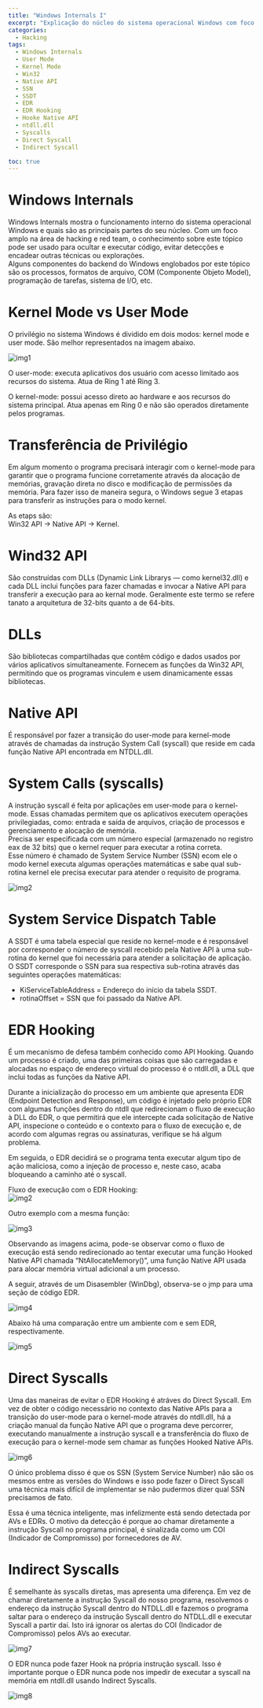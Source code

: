 ```yaml
---
title: "Windows Internals I"
excerpt: "Explicação do núcleo do sistema operacional Windows com foco em hacking."
categories:
  - Hacking
tags:
  - Windows Internals
  - User Mode
  - Kernel Mode
  - Win32
  - Native API
  - SSN
  - SSDT
  - EDR
  - EDR Hooking
  - Hooke Native API
  - ntdll.dll
  - Syscalls
  - Direct Syscall
  - Indirect Syscall

toc: true
---
```


# Windows Internals
Windows Internals mostra o funcionamento interno do sistema operacional Windows e quais são as principais partes do seu núcleo. Com um foco amplo na área de hacking e red team, o conhecimento sobre este tópico pode ser usado para ocultar e executar código, evitar detecções e encadear outras técnicas ou explorações.  
Alguns componentes do backend do Windows englobados por este tópico são os processos, formatos de arquivo, COM (Componente Objeto Model), programação de tarefas, sistema de I/O, etc.

# Kernel Mode vs User Mode
O privilégio no sistema Windows é dividido em dois modos: kernel mode e user mode. São melhor representados na imagem abaixo.  

![img1](https://upload.wikimedia.org/wikipedia/commons/2/2f/Priv_rings.svg)

O user-mode: executa aplicativos dos usuário com acesso limitado aos recursos do sistema. Atua de Ring 1 até Ring 3.   

O kernel-mode: possui acesso direto ao hardware e aos recursos do sistema principal. Atua apenas em Ring 0 e não são operados diretamente pelos programas.  

# Transferência de Privilégio
Em algum momento o programa precisará interagir com o kernel-mode para garantir que o programa funcione corretamente através da alocação de memórias, gravação direta no disco e modificação de permissões da memória. Para fazer isso de maneira segura, o Windows segue 3 etapas para transferir as instruções para o modo kernel.  

As etaps são:  
Win32 API → Native API → Kernel.  

# Wind32 API
São construídas com DLLs (Dynamic Link Librarys — como kernel32.dll) e cada DLL inclui funções para fazer chamadas e invocar a Native API para transferir a execução para ao kernal mode. Geralmente este termo se refere tanato a arquitetura de 32-bits quanto a de 64-bits.  

# DLLs
São bibliotecas compartilhadas que contêm código e dados usados por vários aplicativos simultaneamente. Fornecem as funções da Win32 API, permitindo que os programas vinculem e usem dinamicamente essas bibliotecas.

# Native API
É responsável por fazer a transição do user-mode para kernel-mode através de chamadas da instrução System Call (syscall) que reside em cada função Native API encontrada em NTDLL.dll. 

# System Calls (syscalls)
A instrução syscall é feita por aplicações em user-mode para o kernel-mode. Essas chamadas permitem que os aplicativos executem operações privilegiadas, como: entrada e saída de arquivos, criação de processos e gerenciamento e alocação de memória.  
Precisa ser especificada com um número especial (armazenado no registro eax de 32 bits) que o kernel requer para executar a rotina correta.  
Esse número é chamado de System Service Number (SSN) ecom ele o modo kernel executa algumas operações matemáticas e sabe qual sub-rotina kernel ele precisa executar para atender o requisito de programa.

![img2](https://static.wixstatic.com/media/6a4a49_2e78f3784df446c8bf4619edce8585cb~mv2.png/v1/fill/w_660,h_482,al_c,lg_1,q_85,enc_auto/6a4a49_2e78f3784df446c8bf4619edce8585cb~mv2.png)

# System Service Dispatch Table
A SSDT é uma tabela especial que reside no kernel-mode e é responsável por corresponder o número de syscall recebido pela Native API à uma sub-rotina do kernel que foi necessária para atender a solicitação de aplicação. O SSDT corresponde o SSN para sua respectiva sub-rotina através das seguintes operações matemáticas:  
- KiServiceTableAddress = Endereço do início da tabela SSDT.
- rotinaOffset = SSN que foi passado da Native API.

# EDR Hooking
É um mecanismo de defesa também conhecido como API Hooking. Quando um processo é criado, uma das primeiras coisas que são carregadas e alocadas no espaço de endereço virtual do processo é o ntdll.dll, a DLL que inclui todas as funções da Native API.  

Durante a inicialização do processo em um ambiente que apresenta EDR (Endpoint Detection and Response), um código é injetado pelo próprio EDR com algumas funções dentro do ntdll que redirecionam o fluxo de execução à DLL do EDR, o que permitirá que ele intercepte cada solicitação de Native API, inspecione o conteúdo e o contexto para o fluxo de execução e, de acordo com algumas regras ou assinaturas, verifique se há algum problema.  

Em seguida, o EDR decidirá se o programa tenta executar algum tipo de ação maliciosa, como a injeção de processo e, neste caso, acaba bloqueando a caminho até o syscall.  

Fluxo de execução com o EDR Hooking:  
![img2](https://miro.medium.com/v2/resize:fit:1400/1*QzZr--xITwgW4CCLPWbkfw.png)

Outro exemplo com a mesma função:  

![img3](https://redops.at/assets/images/blog/user-mode-hooking.png)

Observando as imagens acima, pode-se observar como o fluxo de execução está sendo redirecionado ao tentar executar uma função Hooked Native API chamada “NtAllocateMemory()”, uma função Native API usada para alocar memória virtual adicional a um processo.  

A seguir, através de um Disasembler (WinDbg), observa-se o jmp para uma seção de código EDR.

![img4](https://www.riskinsight-wavestone.com/wp-content/uploads/2023/10/07.png)

Abaixo há uma comparação entre um ambiente com e sem EDR, respectivamente.  

![img5](https://redops.at/assets/images/blog/windgb_comparison.png)

# Direct Syscalls
Uma das maneiras de evitar o EDR Hooking é atráves do Direct Syscall. Em vez de obter o código necessário no contexto das Native APIs para a transição do user-mode para o kernel-mode através do ntdll.dll, há a criação manual da função Native API que o programa deve percorrer, executando manualmente a instrução syscall e a transferência do fluxo de execução para o kernel-mode sem chamar as funções Hooked Native APIs.

![img6](https://redops.at/assets/images/blog/direct_syscalls_principle_2023-05-24-115444_nanc.png)

O único problema disso é que os SSN (System Service Number) não são os mesmos entre as versões do Windows e isso pode fazer o Direct Syscall uma técnica mais difícil de implementar se não pudermos dizer qual SSN precisamos de fato.  

Essa é uma técnica inteligente, mas infelizmente está sendo detectada por AVs e EDRs. O motivo da detecção é porque ao chamar diretamente a instrução Syscall no programa principal, é sinalizada como um COI (Indicador de Compromisso) por fornecedores de AV.

# Indirect Syscalls
É semelhante às syscalls diretas, mas apresenta uma diferença. Em vez de chamar diretamente a instrução Syscall do nosso programa, resolvemos o endereço da instrução Syscall dentro do NTDLL.dll e fazemos o programa saltar para o endereço da instrução Syscall dentro do NTDLL.dll e executar Syscall a partir daí. Isto irá ignorar os alertas do COI (Indicador de Compromisso) pelos AVs ao executar.

![img7](https://redops.at/assets/images/blog/indirect_syscalls_principle_2023-05-24-115519_fkdn.png)

O EDR nunca pode fazer Hook na própria instrução syscall. Isso é importante porque o EDR nunca pode nos impedir de executar a syscall na memória em ntdll.dll usando Indirect Syscalls.  

![img8](https://redops.at/assets/images/blog/api.png)